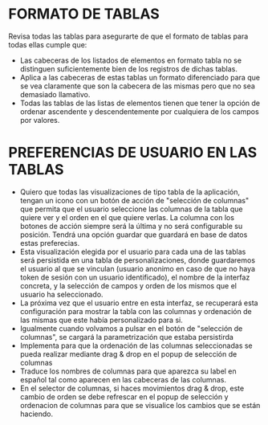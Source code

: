 # FORMATO DE TABLAS

Revisa todas las tablas para asegurarte de que el formato de tablas para todas ellas cumple que:
- Las cabeceras de los listados de elementos en formato tabla no se distinguen suficientemente bien de los registros de dichas tablas. 
- Aplica a las cabeceras de estas tablas un formato diferenciado para que se vea claramente que son la cabecera de las mismas  pero que no sea demasiado llamativo. 
- Todas las tablas de las listas de elementos tienen que tener la opción de ordenar ascendente y descendentemente por cualquiera de los campos por valores.

# PREFERENCIAS DE USUARIO EN LAS TABLAS

- Quiero que todas las visualizaciones de tipo tabla de la aplicación, tengan un icono con un botón de acción de "selección de columnas" que permita que el usuario seleccione las columnas de la tabla que quiere ver y el orden en el que quiere verlas. La columna con los botones de acción siempre será la última y no será configurable su posición. Tendrá una opción guardar que guardará en base de datos estas preferecias.
- Esta visualización elegida por el usuario para cada una de las tablas será persistida en una tabla de personalizaciones, donde guardaremos el usuario al que se vinculan (usuario anonimo en caso de que no haya token de sesión con un usuario identificado), el nombre de la interfaz concreta, y la selección de campos y orden de los mismos que el usuario ha seleccionado.
- La próxima vez que el usuario entre en esta interfaz, se recuperará esta configuración para mostrar la tabla con las columnas y ordenación de las mismas que este había personalizado para si. 
- Igualmente cuando volvamos a pulsar en el botón de "selección de columnas", se cargará la parametrización que estaba persistirda
- Implementa para que la ordenación de las columnas seleccionadas se pueda realizar mediante drag & drop en el popup de selección de columnas
- Traduce los nombres de columnas para que aparezca su label en español tal como aparecen en las cabeceras de las columnas.
- En el selector de columnas, si haces movimientos drag & drop, este cambio de orden se debe refrescar en el popup de selección y ordenacion de columnas para que se visualice los cambios que se están haciendo.
